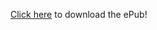 
[Click here](https://github.com/timlockridge/invincibility-celiamonroe/releases/download/v6.2/invincibility-v62.epub) to download the ePub!
